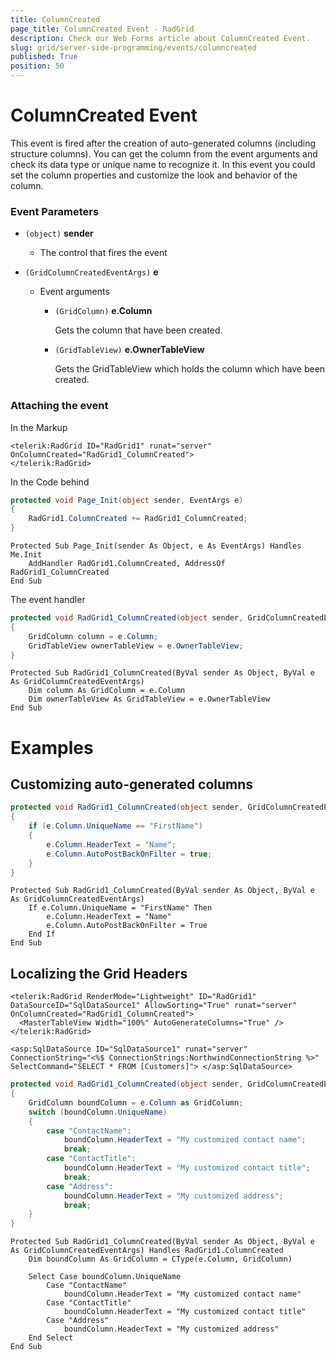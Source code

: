 ```yaml
---
title: ColumnCreated
page_title: ColumnCreated Event - RadGrid
description: Check our Web Forms article about ColumnCreated Event.
slug: grid/server-side-programming/events/columncreated
published: True
position: 50
---
```


# ColumnCreated Event

This event is fired after the creation of auto-generated columns (including structure columns). You can get the column from the event arguments and check its data type or unique name to recognize it. In this event you could set the column properties and customize the look and behavior of the column.

### Event Parameters

* `(object)` **sender**

    * The control that fires the event

* `(GridColumnCreatedEventArgs)` **e**

    * Event arguments 

        * `(GridColumn)` **e.Column**

            Gets the column that have been created.

        * `(GridTableView)` **e.OwnerTableView**

            Gets the GridTableView which holds the column which have been created.


### Attaching the event

In the Markup

````ASP.NET
<telerik:RadGrid ID="RadGrid1" runat="server" OnColumnCreated="RadGrid1_ColumnCreated">
</telerik:RadGrid>
````

In the Code behind

````C#
protected void Page_Init(object sender, EventArgs e)
{
    RadGrid1.ColumnCreated += RadGrid1_ColumnCreated;
}
````
````VB
Protected Sub Page_Init(sender As Object, e As EventArgs) Handles Me.Init
    AddHandler RadGrid1.ColumnCreated, AddressOf RadGrid1_ColumnCreated
End Sub
````

The event handler

````C#
protected void RadGrid1_ColumnCreated(object sender, GridColumnCreatedEventArgs e)
{
    GridColumn column = e.Column;
    GridTableView ownerTableView = e.OwnerTableView;
}
````
````VB
Protected Sub RadGrid1_ColumnCreated(ByVal sender As Object, ByVal e As GridColumnCreatedEventArgs)
    Dim column As GridColumn = e.Column
    Dim ownerTableView As GridTableView = e.OwnerTableView
End Sub
````

# Examples

## Customizing auto-generated columns

````C#
protected void RadGrid1_ColumnCreated(object sender, GridColumnCreatedEventArgs e)
{
    if (e.Column.UniqueName == "FirstName")
    {
        e.Column.HeaderText = "Name";
        e.Column.AutoPostBackOnFilter = true;
    }
}
````
````VB
Protected Sub RadGrid1_ColumnCreated(ByVal sender As Object, ByVal e As GridColumnCreatedEventArgs)
    If e.Column.UniqueName = "FirstName" Then
        e.Column.HeaderText = "Name"
        e.Column.AutoPostBackOnFilter = True
    End If
End Sub
````

## Localizing the Grid Headers

````ASPX
<telerik:RadGrid RenderMode="Lightweight" ID="RadGrid1" DataSourceID="SqlDataSource1" AllowSorting="True" runat="server" OnColumnCreated="RadGrid1_ColumnCreated">
  <MasterTableView Width="100%" AutoGenerateColumns="True" />
</telerik:RadGrid>

<asp:SqlDataSource ID="SqlDataSource1" runat="server" ConnectionString="<%$ ConnectionStrings:NorthwindConnectionString %>" SelectCommand="SELECT * FROM [Customers]"> </asp:SqlDataSource>
````
````C#
protected void RadGrid1_ColumnCreated(object sender, GridColumnCreatedEventArgs e)
{
    GridColumn boundColumn = e.Column as GridColumn;
    switch (boundColumn.UniqueName)
    {
        case "ContactName":
            boundColumn.HeaderText = "My customized contact name";
            break;
        case "ContactTitle":
            boundColumn.HeaderText = "My customized contact title";
            break;
        case "Address":
            boundColumn.HeaderText = "My customized address";
            break;
    }
}
````
````VB
Protected Sub RadGrid1_ColumnCreated(ByVal sender As Object, ByVal e As GridColumnCreatedEventArgs) Handles RadGrid1.ColumnCreated
    Dim boundColumn As GridColumn = CType(e.Column, GridColumn)

    Select Case boundColumn.UniqueName
        Case "ContactName"
            boundColumn.HeaderText = "My customized contact name"
        Case "ContactTitle"
            boundColumn.HeaderText = "My customized contact title"
        Case "Address"
            boundColumn.HeaderText = "My customized address"
    End Select
End Sub
````
  
